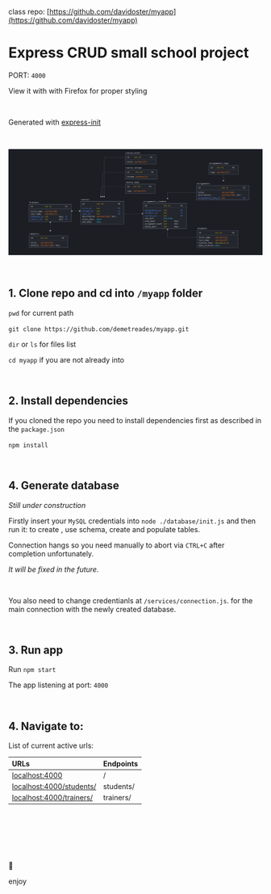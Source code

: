 class repo: [https://github.com/davidoster/myapp](https://github.com/davidoster/myapp)
# Express CRUD small school project

PORT: `4000`

View it with with Firefox for proper styling

<br>


Generated with [express-init](https://github.com/demetreades/express-init)

<br>

![sample](./public/img/diagram.png)

<br>

## 1. Clone repo and cd into `/myapp` folder

`pwd` for current path

`git clone https://github.com/demetreades/myapp.git`

`dir` or `ls` for files list

`cd myapp` if you are not already into

<br>

## 2. Install dependencies

If you cloned the repo you need to install dependencies first as described in the `package.json` 

`npm install`

<br>

## 4. Generate database

_Still under construction_

Firstly insert your `MySQL` credentials into `node ./database/init.js` and then run it: to create , use schema, create and populate tables. 

Connection hangs so you need manually to abort via `CTRL+C` after completion unfortunately. 

_It will be fixed in the future._ 

<br>

You also need to change credentianls at `/services/connection.js`. for the main connection with the newly created database.

<br>

## 3. Run app

Run `npm start` 

The app listening at port: `4000`

<br>

## 4. Navigate to:


List of current active urls:

|URLs                                                       |Endpoints       |
|:----------------------------------------------------------|:---------------|
|[localhost:4000](http://localhost:4000)                    |        /       |
|[localhost:4000/students/](http://localhost:4000/students/)|    students/   | 
|[localhost:4000/trainers/](http://localhost:4000/trainers/)|    trainers/   | 

<br>

<br>

<br>

<br>

<br>

🤿 

enjoy
